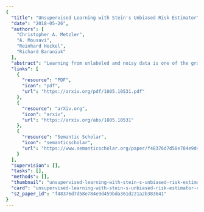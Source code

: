 ```yaml
---
{
  "title": "Unsupervised Learning with Stein's Unbiased Risk Estimator",
  "date": "2018-05-26",
  "authors": [
    "Christopher A. Metzler",
    "A. Mousavi",
    "Reinhard Heckel",
    "Richard Baraniuk"
  ],
  "abstract": "Learning from unlabeled and noisy data is one of the grand challenges of machine learning. As such, it has seen a flurry of research with new ideas proposed continuously. In this work, we revisit a classical idea: Stein's Unbiased Risk Estimator (SURE). We show that, in the context of image recovery, SURE and its generalizations can be used to train convolutional neural networks (CNNs) for a range of image denoising and recovery problems without any ground truth data. \nSpecifically, our goal is to reconstruct an image $x$ from a noisy linear transformation (measurement) of the image. We consider two scenarios: one where no additional data is available and one where we have measurements of other images that are drawn from the same noisy distribution as $x$, but have no access to the clean images. Such is the case, for instance, in the context of medical imaging, microscopy, and astronomy, where noise-less ground truth data is rarely available. \nWe show that in this situation, SURE can be used to estimate the mean-squared-error loss associated with an estimate of $x$. Using this estimate of the loss, we train networks to perform denoising and compressed sensing recovery. In addition, we also use the SURE framework to partially explain and improve upon an intriguing results presented by Ulyanov et al. in \"Deep Image Prior\": that a network initialized with random weights and fit to a single noisy image can effectively denoise that image. \nPublic implementations of the networks and methods described in this paper can be found at this https URL.",
  "links": [
    {
      "resource": "PDF",
      "icon": "pdf",
      "url": "https://arxiv.org/pdf/1805.10531.pdf"
    },
    {
      "resource": "arXiv.org",
      "icon": "arxiv",
      "url": "https://arxiv.org/abs/1805.10531"
    },
    {
      "resource": "Semantic Scholar",
      "icon": "semanticscholar",
      "url": "https://www.semanticscholar.org/paper/f48376d7d58e784e9d459bda361d221a2b383641"
    }
  ],
  "supervision": [],
  "tasks": [],
  "methods": [],
  "thumbnail": "unsupervised-learning-with-stein-s-unbiased-risk-estimator-thumb.jpg",
  "card": "unsupervised-learning-with-stein-s-unbiased-risk-estimator-card.jpg",
  "s2_paper_id": "f48376d7d58e784e9d459bda361d221a2b383641"
}
---
```


